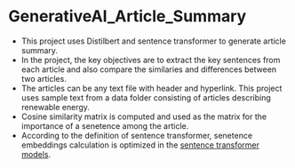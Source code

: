 # GenerativeAI_Article_Summary
* This project uses Distilbert and sentence transformer to generate article summary.
* In the project, the key objectives are to extract the key sentences from each article and also compare the similaries and differences between two articles.
* The articles can be any text file with header and hyperlink. This project uses sample text from a data folder consisting of articles describing renewable energy.
* Cosine similarity matrix is computed and used as the matrix for the importance of a senetence among the article.
* According to the definition of sentence transformer, senetence embeddings calculation is optimized in the [sentence transformer models](https://huggingface.co/sentence-transformers/msmarco-distilbert-base-tas-b).
  
